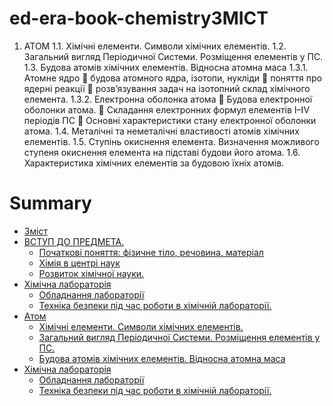# ed-era-book-chemistryЗМІСТ
1. АТОМ
1.1. Хімічні елементи. Символи хімічних елементів. 
1.2. Загальний вигляд Періодичної Системи. Розміщення елементів у ПС.
1.3. Будова атомів хімічних елементів. Відносна атомна маса
1.3.1.	Атомне ядро
	будова атомного ядра, ізотопи, нукліди
	поняття про ядерні реакції
	розв’язування задач на  ізотопний склад хімічного елемента.
1.3.2.	Електронна оболонка атома 
	Будова електронної оболонки атома. 
	Складання електронних формул елементів І–ІV періодів ПС
	Основні характеристики стану електронної оболонки атома.
1.4. Металічні та неметалічні властивості атомів хімічних елементів. 
1.5. Ступінь окиснення елемента. Визначення можливого ступеня окиснення елемента на підставі будови його атома.
1.6. Характеристика хімічних елементів за будовою їхніх атомів. 

# Summary

* [Зміст](README.md)
* [ВСТУП ДО ПРЕДМЕТА.]()
  * [ Початкові поняття: фізичне тіло, речовина, матеріал]()
  * [Хімія в центрі наук]()
  * [Розвиток хімічної науки.]()
* [Хімічна лабораторія]()
   * [Обладнання лабораторії]()
   * [Техніка безпеки під час роботи в хімічній лабораторії.]()
* [Атом]()
  * [Хімічні елементи. Символи хімічних елементів.]()
  * [Загальний вигляд Періодичної Системи. Розміщення елементів у ПС.]()
  * [Будова атомів хімічних елементів. Відносна атомна маса]()
* [Хімічна лабораторія]()
   * [Обладнання лабораторії]()
   * [Техніка безпеки під час роботи в хімічній лабораторії.]()
